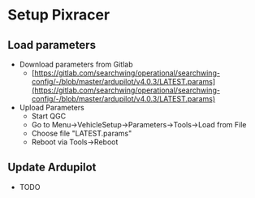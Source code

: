 # Setup Pixracer

## Load parameters

* Download parameters from Gitlab
  * [https://gitlab.com/searchwing/operational/searchwing-config/-/blob/master/ardupilot/v4.0.3/LATEST.params](https://gitlab.com/searchwing/operational/searchwing-config/-/blob/master/ardupilot/v4.0.3/LATEST.params)
* Upload Parameters
  * Start QGC
  * Go to Menu-&gt;VehicleSetup-&gt;Parameters-&gt;Tools-&gt;Load from File
  * Choose file "LATEST.params"
  * Reboot via Tools-&gt;Reboot

## Update Ardupilot

* TODO




